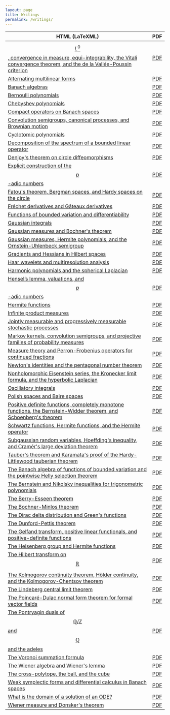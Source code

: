```yaml
---
layout: page
title: Writings
permalink: /writings/
---
```


<!--
{% for writing in site.writings %}
  <li>
    <a href="{{ writing.url }}">{{ writing.title}}</a>
  </li>
{% endfor %}
-->

| HTML (LaTeXML)                                                                                                                                                | PDF                                                                             |
|---------------------------------------------------------------------------------------------------------------------------------------------------------------|---------------------------------------------------------------------------------|
| [$$L^0$$, convergence in measure, equi-integrability, the Vitali convergence theorem, and the de la Vallée-Poussin criterion](/LaTeXML/mathematics/L0)        | [PDF](/LaTeXML/mathematics/L0/L0.pdf)                                           |
| [Alternating multilinear forms](/LaTeXML/mathematics/alternating)                                                                                             | [PDF](/LaTeXML/mathematics/alternating/alternating.pdf)                         |
| [Banach algebras](/LaTeXML/mathematics/banachalgebras)                                                                                                        | [PDF](/LaTeXML/mathematics/banachalgebras/banachalgebras.pdf)                   |
| [Bernoulli polynomials](/LaTeXML/mathematics/bernoullipolynomials)                                                                                            | [PDF](/LaTeXML/mathematics/bernoullipolynomials/bernoullipolynomials.pdf)       |
| [Chebyshev polynomials](/LaTeXML/mathematics/chebyshev)                                                                                                       | [PDF](/LaTeXML/mathematics/chebyshev/chebyshev.pdf)                             |
| [Compact operators on Banach spaces](/LaTeXML/mathematics/compactbanach)                                                                                      | [PDF](/LaTeXML/mathematics/compactbanach/compactbanach.pdf)                     |
| [Convolution semigroups, canonical processes, and Brownian motion](/LaTeXML/mathematics/browniansemigroup)                                                    | [PDF](/LaTeXML/mathematics/browniansemigroup/browniansemigroup.pdf)             |
| [Cyclotomic polynomials](/LaTeXML/mathematics/cyclotomic)                                                                                                     | [PDF](/LaTeXML/mathematics/cyclotomic/cyclotomic.pdf)                           |
| [Decomposition of the spectrum of a bounded linear operator](/LaTeXML/mathematics/decomposition)                                                              | [PDF](/LaTeXML/mathematics/decomposition/decomposition.pdf)                     |
| [Denjoy's theorem on circle diffeomorphisms](/LaTeXML/mathematics/denjoy)                                                                                     | [PDF](/LaTeXML/mathematics/denjoy/denjoy.pdf)                                   |
| [Explicit construction of the $$p$$-adic numbers](/LaTeXML/mathematics/padicfield)                                                                            | [PDF](/LaTeXML/mathematics/padicfield/padicfield.pdf)                           |
| [Fatou's theorem, Bergman spaces, and Hardy spaces on the circle](/LaTeXML/mathematics/bergmanspaces)                                                         | [PDF](/LaTeXML/mathematics/bergmanspaces/bergmanspaces.pdf)                     |
| [Fréchet derivatives and Gâteaux derivatives](/LaTeXML/mathematics/frechetderivatives)                                                                        | [PDF](/LaTeXML/mathematics/frechetderivatives/frechetderivatives.pdf)           |
| [Functions of bounded variation and differentiability](/LaTeXML/mathematics/BVdifferentiable)                                                                 | [PDF](/LaTeXML/mathematics/BVdifferentiable/BVdifferentiable.pdf)               |
| [Gaussian integrals](/LaTeXML/mathematics/gaussianintegrals)                                                                                                  | [PDF](/LaTeXML/mathematics/gaussianintegrals/gaussianintegrals.pdf)             |
| [Gaussian measures and Bochner's theorem](/LaTeXML/mathematics/bochnertheorem)                                                                                | [PDF](/LaTeXML/mathematics/bochnertheorem/bochnertheorem.pdf)                   |
| [Gaussian measures, Hermite polynomials, and the Ornstein-Uhlenbeck semigroup](/LaTeXML/mathematics/gaussian-measures)                                        | [PDF](/LaTeXML/mathematics/gaussian-measures/gaussian-measures.pdf)             |
| [Gradients and Hessians in Hilbert spaces](/LaTeXML/mathematics/gradienthilbert)                                                                              | [PDF](/LaTeXML/mathematics/gradienthilbert/gradienthilbert.pdf)                 |
| [Haar wavelets and multiresolution analysis](/LaTeXML/mathematics/waveletsMRA)                                                                                | [PDF](/LaTeXML/mathematics/waveletsMRA/waveletsMRA.pdf)                         |
| [Harmonic polynomials and the spherical Laplacian](/LaTeXML/mathematics/harmonicpolynomials)                                                                  | [PDF](/LaTeXML/mathematics/harmonicpolynomials/harmonicpolynomials.pdf)         |
| [Hensel’s lemma, valuations, and $$p$$-adic numbers](/LaTeXML/mathematics/padic)                                                                              | [PDF](/LaTeXML/mathematics/padic/padic.pdf)                                     |
| [Hermite functions](/LaTeXML/mathematics/hermitefunctions)                                                                                                    | [PDF](/LaTeXML/mathematics/hermitefunctions/hermitefunctions.pdf)               |
| [Infinite product measures](/LaTeXML/mathematics/productmeasure)                                                                                              | [PDF](/LaTeXML/mathematics/productmeasure/productmeasure.pdf)                   |
| [Jointly measurable and progressively measurable stochastic processes](/LaTeXML/mathematics/progressivelymeasurable)                                          | [PDF](/LaTeXML/mathematics/progressivelymeasurable/progressivelymeasurable.pdf) |
| [Markov kernels, convolution semigroups, and projective families of probability measures](/LaTeXML/mathematics/markovkernels)                                 | [PDF](/LaTeXML/mathematics/markovkernels/markovkernels.pdf)                     |
| [Measure theory and Perron-Frobenius operators for continued fractions](/LaTeXML/mathematics/perron-frobenius)                                                | [PDF](/LaTeXML/mathematics/perron-frobenius/perron-frobenius.pdf)               |
| [Newton's identities and the pentagonal number theorem](/LaTeXML/mathematics/newton-identities)                                                               | [PDF](/LaTeXML/mathematics/newton-identities/newton-identities.pdf)             |
| [Nonholomorphic Eisenstein series, the Kronecker limit formula, and the hyperbolic Laplacian](/LaTeXML/mathematics/eisenstein)                                | [PDF](/LaTeXML/mathematics/eisenstein/eisenstein.pdf)                           |
| [Oscillatory integrals](/LaTeXML/mathematics/oscillatory)                                                                                                     | [PDF](/LaTeXML/mathematics/oscillatory/oscillatory.pdf)                         |
| [Polish spaces and Baire spaces](/LaTeXML/mathematics/polish)                                                                                                 | [PDF](/LaTeXML/mathematics/polish/polish.pdf)                                   |
| [Positive definite functions, completely monotone functions, the Bernstein-Widder theorem, and Schoenberg's theorem](/LaTeXML/mathematics/completelymonotone) | [PDF](/LaTeXML/mathematics/completelymonotone/completelymonotone.pdf)           |
| [Schwartz functions, Hermite functions, and the Hermite operator](/LaTeXML/mathematics/hermiteoperator)                                                       | [PDF](/LaTeXML/mathematics/hermiteoperator/hermiteoperator.pdf)                 |
| [Subgaussian random variables, Hoeffding's inequality, and Cramér's large deviation theorem](/LaTeXML/mathematics/subgaussian)                                | [PDF](/LaTeXML/mathematics/subgaussian/subgaussian.pdf)                         |
| [Tauber's theorem and Karamata's proof of the Hardy-Littlewood tauberian theorem](/LaTeXML/mathematics/karamata)                                              | [PDF](/LaTeXML/mathematics/karamata/karamata.pdf)                               |
| [The Banach algebra of functions of bounded variation and the pointwise Helly selection theorem](/LaTeXML/mathematics/helly)                                  | [PDF](/LaTeXML/mathematics/helly/helly.pdf)                                     |
| [The Bernstein and Nikolsky inequalities for trigonometric polynomials](/LaTeXML/mathematics/bernstein-nikolsky)                                              | [PDF](/LaTeXML/mathematics/bernstein-nikolsky/bernstein-nikolsky.pdf)           |
| [The Berry-Esseen theorem](/LaTeXML/mathematics/berry-esseen)                                                                                                 | [PDF](/LaTeXML/mathematics/berry-esseen/berry-esseen.pdf)                       |
| [The Bochner-Minlos theorem](/LaTeXML/mathematics/bochner-minlos)                                                                                             | [PDF](/LaTeXML/mathematics/bochner-minlos/bochner-minlos.pdf)                   |
| [The Dirac delta distribution and Green's functions](/LaTeXML/mathematics/dirac)                                                                              | [PDF](/LaTeXML/mathematics/dirac/dirac.pdf)                                     |
| [The Dunford-Pettis theorem](/LaTeXML/mathematics/dunford-pettis)                                                                                             | [PDF](/LaTeXML/mathematics/dunford-pettis/dunford-pettis.pdf)                   |
| [The Gelfand transform, positive linear functionals, and positive-definite functions](/LaTeXML/mathematics/gelfandtransform)                                  | [PDF](/LaTeXML/mathematics/gelfandtransform/gelfandtransform.pdf)               |
| [The Heisenberg group and Hermite functions](/LaTeXML/mathematics/heisenberg)                                                                                 | [PDF](/LaTeXML/mathematics/heisenberg/heisenberg.pdf)                           |
| [The Hilbert transform on $$\mathbb{R}$$](/LaTeXML/mathematics/hilberttransform)                                                                              | [PDF](/LaTeXML/mathematics/hilberttransform/hilberttransform.pdf)               |
| [The Kolmogorov continuity theorem, Hölder continuity, and the Kolmogorov-Chentsov theorem](/LaTeXML/mathematics/kolmogorovcontinuity)                        | [PDF](/LaTeXML/mathematics/kolmogorovcontinuity/kolmogorovcontinuity.pdf)       |
| [The Lindeberg central limit theorem](/LaTeXML/mathematics/lindeberg)                                                                                         | [PDF](/LaTeXML/mathematics/lindeberg/lindeberg.pdf)                             |
| [The Poincaré-Dulac normal form theorem for formal vector fields](/LaTeXML/mathematics/poincaredulac)                                                         | [PDF](/LaTeXML/mathematics/poincaredulac/poincaredulac.pdf)                     |
| [The Pontryagin duals of $$\mathbb{Q}/\mathbb{Z}$$ and $$\mathbb{Q}$$ and the adeles](/LaTeXML/mathematics/Qdual)                                             | [PDF](/LaTeXML/mathematics/Qdual/Qdual.pdf)                                     |
| [The Voronoi summation formula](/LaTeXML/mathematics/voronoi)                                                                                                 | [PDF](/LaTeXML/mathematics/voronoi/voronoi.pdf)                                 |
| [The Wiener algebra and Wiener's lemma](/LaTeXML/mathematics/wieneralgebra)                                                                                   | [PDF](/LaTeXML/mathematics/wieneralgebra/wieneralgebra.pdf)                     |
| [The cross-polytope, the ball, and the cube](/LaTeXML/mathematics/cube)                                                                                       | [PDF](/LaTeXML/mathematics/cube/cube.pdf)                                       |
| [Weak symplectic forms and differential calculus in Banach spaces](/LaTeXML/mathematics/weaksymplectic)                                                       | [PDF](/LaTeXML/mathematics/weaksymplectic/weaksymplectic.pdf)                   |
| [What is the domain of a solution of an ODE?](/LaTeXML/mathematics/domainODE)                                                                                 | [PDF](/LaTeXML/mathematics/domainODE/domainODE.pdf)                             |
| [Wiener measure and Donsker's theorem](/LaTeXML/mathematics/donsker)                                                                                          | [PDF](/LaTeXML/mathematics/donsker/donsker.pdf)                                 |